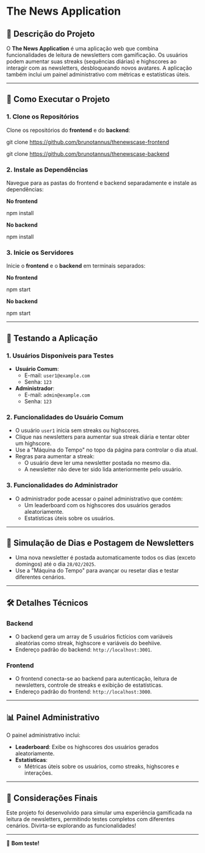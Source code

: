 # The News Application

## 📖 **Descrição do Projeto**

O **The News Application** é uma aplicação web que combina funcionalidades de leitura de newsletters com gamificação. Os usuários podem aumentar suas streaks (sequências diárias) e highscores ao interagir com as newsletters, desbloqueando novos avatares. A aplicação também inclui um painel administrativo com métricas e estatísticas úteis.

---

## 🚀 **Como Executar o Projeto**

### 1. **Clone os Repositórios**

Clone os repositórios do **frontend** e do **backend**:

git clone https://github.com/brunotannus/thenewscase-frontend

git clone https://github.com/brunotannus/thenewscase-backend

### 2. **Instale as Dependências**

Navegue para as pastas do frontend e backend separadamente e instale as dependências:

**No frontend**

npm install

**No backend**

npm install

### 3. **Inicie os Servidores**

Inicie o **frontend** e o **backend** em terminais separados:

**No frontend**

npm start

**No backend**

npm start

---

## 🧪 **Testando a Aplicação**

### 1. **Usuários Disponíveis para Testes**

- **Usuário Comum**:
  - E-mail: `user1@example.com`
  - Senha: `123`
- **Administrador**:
  - E-mail: `admin@example.com`
  - Senha: `123`

### 2. **Funcionalidades do Usuário Comum**

- O usuário `user1` inicia sem streaks ou highscores.
- Clique nas newsletters para aumentar sua streak diária e tentar obter um highscore.
- Use a "Máquina do Tempo" no topo da página para controlar o dia atual.
- Regras para aumentar a streak:
  - O usuário deve ler uma newsletter postada no mesmo dia.
  - A newsletter não deve ter sido lida anteriormente pelo usuário.

### 3. **Funcionalidades do Administrador**

- O administrador pode acessar o painel administrativo que contém:
  - Um leaderboard com os highscores dos usuários gerados aleatoriamente.
  - Estatísticas úteis sobre os usuários.

---

## 📅 **Simulação de Dias e Postagem de Newsletters**

- Uma nova newsletter é postada automaticamente todos os dias (exceto domingos) até o dia `28/02/2025`.
- Use a "Máquina do Tempo" para avançar ou resetar dias e testar diferentes cenários.

---

## 🛠️ **Detalhes Técnicos**

### Backend

- O backend gera um array de 5 usuários fictícios com variáveis aleatórias como streak, highscore e variáveis do beehiive.
- Endereço padrão do backend: `http://localhost:3001`.

### Frontend

- O frontend conecta-se ao backend para autenticação, leitura de newsletters, controle de streaks e exibição de estatísticas.
- Endereço padrão do frontend: `http://localhost:3000`.

---

## 📊 **Painel Administrativo**

O painel administrativo inclui:

- **Leaderboard**: Exibe os highscores dos usuários gerados aleatoriamente.
- **Estatísticas**:
  - Métricas úteis sobre os usuários, como streaks, highscores e interações.

---

## 📝 **Considerações Finais**

Este projeto foi desenvolvido para simular uma experiência gamificada na leitura de newsletters, permitindo testes completos com diferentes cenários. Divirta-se explorando as funcionalidades!

---

🎉 **Bom teste!**
